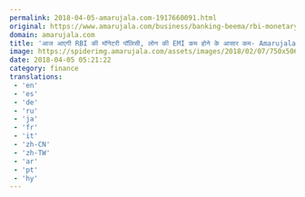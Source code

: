 ```yaml
---
permalink: 2018-04-05-amarujala.com-1917660091.html
original: https://www.amarujala.com/business/banking-beema/rbi-monetary-policy-review-meeting-begins-loan-emi-will-not-get-any-breather?utm_source=rssfeed&utm_medium=Referral&utm_campaign=rssfeed
domain: amarujala.com
title: 'आज आएगी RBI की मॉनेटरी पॉलिसी, लोन की EMI कम होने के आसार कम- Amarujala'
image: https://spiderimg.amarujala.com/assets/images/2018/02/07/750x506/u_1517995375.jpeg
date: 2018-04-05 05:21:22
category: finance
translations: 
 - 'en'
 - 'es'
 - 'de'
 - 'ru'
 - 'ja'
 - 'fr'
 - 'it'
 - 'zh-CN'
 - 'zh-TW'
 - 'ar'
 - 'pt'
 - 'hy'
---
```


